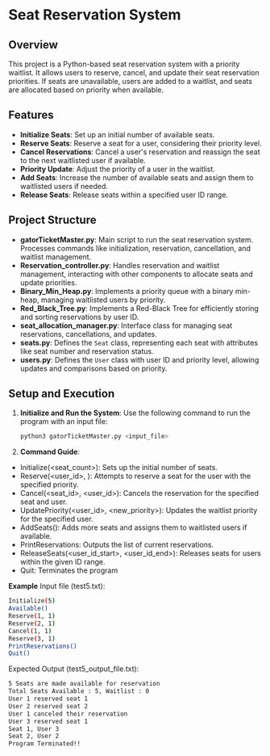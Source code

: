 # Seat Reservation System

## Overview
This project is a Python-based seat reservation system with a priority waitlist. It allows users to reserve, cancel, and update their seat reservation priorities. If seats are unavailable, users are added to a waitlist, and seats are allocated based on priority when available.

## Features
- **Initialize Seats**: Set up an initial number of available seats.
- **Reserve Seats**: Reserve a seat for a user, considering their priority level.
- **Cancel Reservations**: Cancel a user's reservation and reassign the seat to the next waitlisted user if available.
- **Priority Update**: Adjust the priority of a user in the waitlist.
- **Add Seats**: Increase the number of available seats and assign them to waitlisted users if needed.
- **Release Seats**: Release seats within a specified user ID range.

## Project Structure
- **gatorTicketMaster.py**: Main script to run the seat reservation system. Processes commands like initialization, reservation, cancellation, and waitlist management.
- **Reservation_controller.py**: Handles reservation and waitlist management, interacting with other components to allocate seats and update priorities.
- **Binary_Min_Heap.py**: Implements a priority queue with a binary min-heap, managing waitlisted users by priority.
- **Red_Black_Tree.py**: Implements a Red-Black Tree for efficiently storing and sorting reservations by user ID.
- **seat_allocation_manager.py**: Interface class for managing seat reservations, cancellations, and updates.
- **seats.py**: Defines the `Seat` class, representing each seat with attributes like seat number and reservation status.
- **users.py**: Defines the `User` class with user ID and priority level, allowing updates and comparisons based on priority.

## Setup and Execution

1. **Initialize and Run the System**:
   Use the following command to run the program with an input file:
   ```bash
   python3 gatorTicketMaster.py <input_file>
   ```

   
   
2. **Command Guide**:
- Initialize(<seat_count>): Sets up the initial number of seats.
- Reserve(<user_id>, <priority>): Attempts to reserve a seat for the user with the specified priority.
- Cancel(<seat_id>, <user_id>): Cancels the reservation for the specified seat and user.
- UpdatePriority(<user_id>, <new_priority>): Updates the waitlist priority for the specified user.
- AddSeats(<count>): Adds more seats and assigns them to waitlisted users if available.
- PrintReservations: Outputs the list of current reservations.
- ReleaseSeats(<user_id_start>, <user_id_end>): Releases seats for users within the given ID range.
- Quit: Terminates the program

**Example**
Input file (test5.txt):
 ```bash
Initialize(5)
Available()
Reserve(1, 1)
Reserve(2, 1)
Cancel(1, 1)
Reserve(3, 1)
PrintReservations()
Quit()
 ```


Expected Output (test5_output_file.txt):
 ```bash
5 Seats are made available for reservation
Total Seats Available : 5, Waitlist : 0
User 1 reserved seat 1
User 2 reserved seat 2
User 1 canceled their reservation
User 3 reserved seat 1
Seat 1, User 3
Seat 2, User 2
Program Terminated!!


 ```
